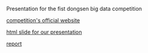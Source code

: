 Presentation for the fist dongsen big data competition

[competition's official website][1]

[html slide for our presentation][2]

[report][3]

 [1]: http://www.ettoday.net/events/bigdata2014/
 [2]: http://beader.me/dongsen
 [3]: http://beader.me/dongsen/report
